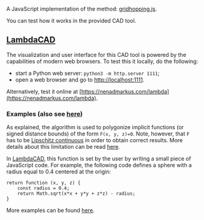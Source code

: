 A JavaScript implementation of the method: [gridhopping.js](gridhopping.js).

You can test how it works in the provided CAD tool.

## [LambdaCAD](https://nenadmarkus.com/lambda)

The visualization and user interface for this CAD tool is powered by the capabilities of modern web browsers.
To test this it locally, do the following:

* start a Python web server: `python3 -m http.server 1111`;
* open a web browser and go to [http://localhost:1111](http://localhost:1111).

Alternatively, test it online at [https://nenadmarkus.com/lambda](https://nenadmarkus.com/lambda).

### Examples (also see [here](examples.md))

As explained, the algorithm is used to polygonize implicit functions (or signed distance bounds) of the form `F(x, y, z)=0`.
Note, however, that `F` has to be [Lipschitz continuous](https://en.wikipedia.org/wiki/Lipschitz_continuity) in order to obtain correct results.
More details about this limitation can be read [here](https://nenadmarkus.com/p/lipschitz-continuity-and-sphere-tracing/).

In [LambdaCAD](https://nenadmarkus.com/lambda), this function is set by the user by writing a small piece of JavaScript code. For example, the following code defines a sphere with a radius equal to 0.4 centered at the origin:

```
return function (x, y, z) {
	const radius = 0.4;
	return Math.sqrt(x*x + y*y + z*z) - radius;
}
```

More examples can be found [here](examples.md).
